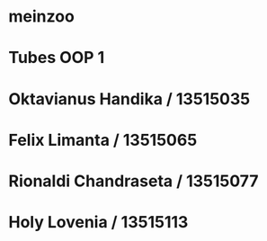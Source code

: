 # meinzoo
# Tubes OOP 1
# Oktavianus Handika / 13515035
# Felix Limanta / 13515065
# Rionaldi Chandraseta / 13515077
# Holy Lovenia / 13515113
